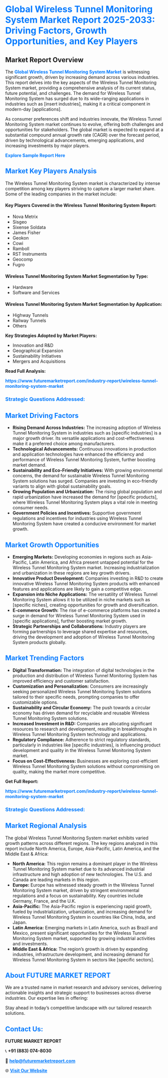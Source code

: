 <h1 style="color: #007BFF;">Global Wireless Tunnel Monitoring System Market Report 2025-2033: Driving Factors, Growth Opportunities, and Key Players</h1>

<section id="overview">
<h2>Market Report Overview</h2>
<p>The <a href="https://www.futuremarketreport.com/industry-report/wireless-tunnel-monitoring-system-market" style="color: #007BFF; text-decoration: none;"><strong>Global Wireless Tunnel Monitoring System Market</strong></a> is witnessing significant growth, driven by increasing demand across various industries. This report delves into the key aspects of the Wireless Tunnel Monitoring System market, providing a comprehensive analysis of its current status, future potential, and challenges. The demand for Wireless Tunnel Monitoring System has surged due to its wide-ranging applications in industries such as [insert industries], making it a critical component in modern-day [applications].</p>
<p>As consumer preferences shift and industries innovate, the Wireless Tunnel Monitoring System market continues to evolve, offering both challenges and opportunities for stakeholders. The global market is expected to expand at a substantial compound annual growth rate (CAGR) over the forecast period, driven by technological advancements, emerging applications, and increasing investments by major players.</p>
</section>

<section id="overview">
<p><a href="https://www.futuremarketreport.com/request-sample/reportId=54087" style="color: #007BFF; text-decoration: none;"><strong>Explore Sample Report Here</strong></a></p>
</section>

<section id="key-players">
<h2 style="color: #007BFF;">Market Key Players Analysis</h2>
<p>The Wireless Tunnel Monitoring System market is characterized by intense competition among key players striving to capture a larger market share. Some of the leading companies in the market include:</p>
<h4>Key Players Covered in the Wireless Tunnel Monitoring System Report:</h4>
<ul><li>Nova Metrix</li><li>Sisgeo</li><li>Sixense Soldata</li><li>James Fisher</li><li>Geokon</li><li>Cowi</li><li>Ramboll</li><li>RST Instruments</li><li>Geocomp</li><li>Fugro</li></ul>
<h4>Wireless Tunnel Monitoring System Market Segmentation by Type:</h4>
<ul><li>Hardware</li><li>Software and Services</li></ul>

<h4>Wireless Tunnel Monitoring System Market Segmentation by Application:</h4>
<ul><li>Highway Tunnels</li><li>Railway Tunnels</li><li>Others</li></ul>
<p><strong>Key Strategies Adopted by Market Players:</strong></p>
<ul>
<li>Innovation and R&D</li>
<li>Geographical Expansion</li>
<li>Sustainability Initiatives</li>
<li>Mergers and Acquisitions</li>
</ul>
</section>

<section>
<p><strong>Read Full Analysis: </strong></p><a href="https://www.futuremarketreport.com/industry-report/wireless-tunnel-monitoring-system-market" style="color: #007BFF; text-decoration: none;"><strong>https://www.futuremarketreport.com/industry-report/wireless-tunnel-monitoring-system-market</strong></a>
<h3 style="color: #007BFF;">Strategic Questions Addressed:</h3>
</section>

<section id="driving-factors">
<h2 style="color: #007BFF;">Market Driving Factors</h2>
<ul>
<li><strong>Rising Demand Across Industries:</strong> The increasing adoption of Wireless Tunnel Monitoring System in industries such as [specific industries] is a major growth driver. Its versatile applications and cost-effectiveness make it a preferred choice among manufacturers.</li>
<li><strong>Technological Advancements:</strong> Continuous innovations in production and application technologies have enhanced the efficiency and performance of Wireless Tunnel Monitoring System, further boosting market demand.</li>
<li><strong>Sustainability and Eco-Friendly Initiatives:</strong> With growing environmental concerns, the demand for sustainable Wireless Tunnel Monitoring System solutions has surged. Companies are investing in eco-friendly variants to align with global sustainability goals.</li>
<li><strong>Growing Population and Urbanization:</strong> The rising global population and rapid urbanization have increased the demand for [specific products], where Wireless Tunnel Monitoring System plays a vital role in meeting consumer needs.</li>
<li><strong>Government Policies and Incentives:</strong> Supportive government regulations and incentives for industries using Wireless Tunnel Monitoring System have created a conducive environment for market growth.</li>
</ul>
</section>

<section id="growth-opportunities">
<h2 style="color: #007BFF;">Market Growth Opportunities</h2>
<ul>
<li><strong>Emerging Markets:</strong> Developing economies in regions such as Asia-Pacific, Latin America, and Africa present untapped potential for the Wireless Tunnel Monitoring System market. Increasing industrialization and urbanization in these regions are key growth drivers.</li>
<li><strong>Innovative Product Development:</strong> Companies investing in R&D to create innovative Wireless Tunnel Monitoring System products with enhanced features and applications are likely to gain a competitive edge.</li>
<li><strong>Expansion into Niche Applications:</strong> The versatility of Wireless Tunnel Monitoring System allows it to be utilized in niche markets such as [specific niches], creating opportunities for growth and diversification.</li>
<li><strong>E-commerce Growth:</strong> The rise of e-commerce platforms has created a surge in demand for Wireless Tunnel Monitoring System used in [specific applications], further boosting market growth.</li>
<li><strong>Strategic Partnerships and Collaborations:</strong> Industry players are forming partnerships to leverage shared expertise and resources, driving the development and adoption of Wireless Tunnel Monitoring System products globally.</li>
</ul>
</section>

<section id="trending-factors">
<h2 style="color: #007BFF;">Market Trending Factors</h2>
<ul>
<li><strong>Digital Transformation:</strong> The integration of digital technologies in the production and distribution of Wireless Tunnel Monitoring System has improved efficiency and customer satisfaction.</li>
<li><strong>Customization and Personalization:</strong> Consumers are increasingly seeking personalized Wireless Tunnel Monitoring System solutions tailored to their specific needs, prompting companies to offer customizable options.</li>
<li><strong>Sustainability and Circular Economy:</strong> The push towards a circular economy has driven demand for recyclable and reusable Wireless Tunnel Monitoring System solutions.</li>
<li><strong>Increased Investment in R&D:</strong> Companies are allocating significant resources to research and development, resulting in breakthroughs in Wireless Tunnel Monitoring System technology and applications.</li>
<li><strong>Regulatory Compliance:</strong> Adherence to strict regulatory standards, particularly in industries like [specific industries], is influencing product development and quality in the Wireless Tunnel Monitoring System market.</li>
<li><strong>Focus on Cost-Effectiveness:</strong> Businesses are exploring cost-efficient Wireless Tunnel Monitoring System solutions without compromising on quality, making the market more competitive.</li>
</ul>
</section>

<section>
<p><strong>Get Full Report: </strong></p><a href="https://www.futuremarketreport.com/industry-report/wireless-tunnel-monitoring-system-market" style="color: #007BFF; text-decoration: none;"><strong>https://www.futuremarketreport.com/industry-report/wireless-tunnel-monitoring-system-market</strong></a>
<h3 style="color: #007BFF;">Strategic Questions Addressed:</h3>
</section>


<section id="regional-analysis">
<h2 style="color: #007BFF;">Market Regional Analysis</h2>
<p>The global Wireless Tunnel Monitoring System market exhibits varied growth patterns across different regions. The key regions analyzed in this report include North America, Europe, Asia-Pacific, Latin America, and the Middle East & Africa:</p>
<ul>
<li><strong>North America:</strong> This region remains a dominant player in the Wireless Tunnel Monitoring System market due to its advanced industrial infrastructure and high adoption of new technologies. The U.S. and Canada are leading markets in this region.</li>
<li><strong>Europe:</strong> Europe has witnessed steady growth in the Wireless Tunnel Monitoring System market, driven by stringent environmental regulations and a focus on sustainability. Key countries include Germany, France, and the U.K.</li>
<li><strong>Asia-Pacific:</strong> The Asia-Pacific region is experiencing rapid growth, fueled by industrialization, urbanization, and increasing demand for Wireless Tunnel Monitoring System in countries like China, India, and Japan.</li>
<li><strong>Latin America:</strong> Emerging markets in Latin America, such as Brazil and Mexico, present significant opportunities for the Wireless Tunnel Monitoring System market, supported by growing industrial activities and investments.</li>
<li><strong>Middle East & Africa:</strong> The region’s growth is driven by expanding industries, infrastructure development, and increasing demand for Wireless Tunnel Monitoring System in sectors like [specific sectors].</li>
</ul>
</section>

<footer>
<h2 style="color: #007BFF;">About FUTURE MARKET REPORT</h2>
<p>We are a trusted name in market research and advisory services, delivering actionable insights and strategic support to businesses across diverse industries. Our expertise lies in offering:</p>

<p>Stay ahead in today’s competitive landscape with our tailored research solutions.</p>

<h2 style="color: #007BFF;">Contact Us:</h2>
<p><strong>FUTURE MARKET REPORT</strong></p>
<p>📞 <strong>+91 (883) 074-8030</strong></p>
<p>📧 <strong><a href="mailto:help@futuremarketreport.com" style="color: #007BFF;">help@futuremarketreport.com</a></strong></p>
<p>🌐 <strong><a href="https://www.futuremarketreport.com/" style="color: #007BFF;">Visit Our Website</a></strong></p>
</footer>